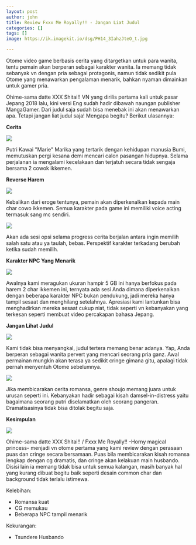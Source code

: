 ```yaml
---
layout: post
author: john
title: Review Fxxx Me Royally!! - Jangan Liat Judul
categories: []
tags: []
image: https://ik.imagekit.io/dsg/PH14_3IahzJteO_t.jpg

---
```

Otome video game berbasis cerita yang ditargetkan untuk para wanita, tentu pemain akan berperan sebagai karakter wanita. Ia memang tidak sebanyak vn dengan pria sebagai protagonis, namun tidak sedikit pula Otome yang menawarkan pengalaman menarik, bahkan nyaman dimainkan untuk gamer pria.

Ohime-sama datte XXX Shitai!! VN yang dirilis pertama kali untuk pasar Jepang 2018 lalu, kini versi Eng sudah hadir dibawah naungan publisher MangaGamer. Dari judul saja sudah bisa menebak ini akan menawarkan apa. Tetapi jangan liat judul saja! Mengapa begitu? Berikut ulasannya:

**Cerita**

![](https://ik.imagekit.io/dsg/PH1_qkt5qDiBFpC.jpg)

Putri Kawai "Marie" Marika yang tertarik dengan kehidupan manusia Bumi, memutuskan pergi kesana demi mencari calon pasangan hidupnya. Selama perjalanan ia mengalami kecelakaan dan terjatuh secara tidak sengaja bersama 2 cowok ikkemen.

**Reverse Harem**

![](https://ik.imagekit.io/dsg/PH4_PROkokIQq.jpg)

Kebalikan dari eroge tentunya, pemain akan diperkenalkan kepada main char cowo ikkemen. Semua karakter pada game ini memiliki voice acting termasuk sang mc sendiri.

![](https://ik.imagekit.io/dsg/PH7_rXPiTOSNHuj.jpg)

Akan ada sesi opsi selama progress cerita berjalan antara ingin memilih salah satu atau ya taulah, bebas. Perspektif karakter terkadang berubah ketika sudah memilih.

**Karakter NPC Yang Menarik**

![](https://ik.imagekit.io/dsg/PH15_r0WoGwIju5q.jpg)

Awalnya kami meragukan ukuran hampir 5 GB ini hanya berfokus pada harem 2 char ikkemen ini, ternyata ada sesi Anda dimana diperkenalkan dengan beberapa karakter NPC bukan pendukung, jadi mereka hanya tampil sesaat dan menghilang setelahnya. Apresiasi kami lantunkan bisa menghadirkan mereka sesaat cukup niat, tidak seperti vn kebanyakan yang terkesan seperti membuat video percakapan bahasa Jepang.

**Jangan Lihat Judul**

![](https://ik.imagekit.io/dsg/PH11_cuooX9Hle-MU.jpg)

Kami tidak bisa menyangkal, judul tertera memang benar adanya. Yap, Anda berperan sebagai wanita pervert yang mencari seorang pria ganz. Awal permainan mungkin akan terasa ya sedikit cringe gimana gitu, apalagi tidak pernah menyentuh Otome sebelumnya.

![](https://ik.imagekit.io/dsg/PH16_CWlZpB5Eadu.jpg)

Jika membicarakan cerita romansa, genre shoujo memang juara untuk urusan seperti ini. Kebanyakan hadir sebagai kisah damsel-in-distress yaitu bagaimana seorang putri diselamatkan oleh seorang pangeran. Dramatisasinya tidak bisa ditolak begitu saja.

**Kesimpulan**

![](https://ik.imagekit.io/dsg/PH17_ZLqrGXAS1.jpg)

Ohime-sama datte XXX Shitai!! / Fxxx Me Royally!! -Horny magical princess- menjadi vn otome pertama yang kami review dengan perasaan puas dan cringe secara bersamaan. Puas bila membicarakan kisah romansa lengkap dengan cg dramatis, dan cringe akan kelakuan main husbando. Disisi lain ia memang tidak bisa untuk semua kalangan, masih banyak hal yang kurang dibuat begitu baik seperti desain common char dan background tidak terlalu istimewa.

Kelebihan:

* Romansa kuat
* CG memukau
* Beberapa NPC tampil menarik

Kekurangan:

* Tsundere Husbando